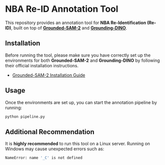 # NBA Re-ID Annotation Tool

This repository provides an annotation tool for **NBA Re-Identification (Re-ID)**, built on top of **[Grounded-SAM-2](https://github.com/IDEA-Research/Grounded-SAM-2)** and **[Grounding-DINO](https://github.com/IDEA-Research/GroundingDINO)**.

## Installation

Before running the tool, please make sure you have correctly set up the environments for both **Grounded-SAM-2** and **Grounding-DINO** by following their official installation instructions.

- [Grounded-SAM-2 Installation Guide](https://github.com/IDEA-Research/Grounded-SAM-2)

## Usage

Once the environments are set up, you can start the annotation pipeline by running:

```bash
python pipeline.py
```

## Additional Recommendation

It is **highly recommended** to run this tool on a Linux server.
Running on Windows may cause unexpected errors such as:

```bash
NameError: name '_C' is not defined
```
